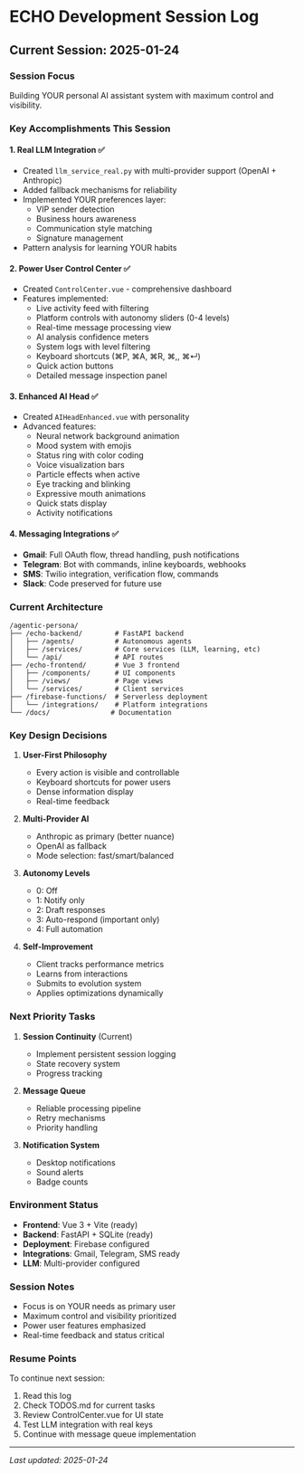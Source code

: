 # ECHO Development Session Log

## Current Session: 2025-01-24

### Session Focus
Building YOUR personal AI assistant system with maximum control and visibility.

### Key Accomplishments This Session

#### 1. **Real LLM Integration** ✅
- Created `llm_service_real.py` with multi-provider support (OpenAI + Anthropic)
- Added fallback mechanisms for reliability
- Implemented YOUR preferences layer:
  - VIP sender detection
  - Business hours awareness
  - Communication style matching
  - Signature management
- Pattern analysis for learning YOUR habits

#### 2. **Power User Control Center** ✅
- Created `ControlCenter.vue` - comprehensive dashboard
- Features implemented:
  - Live activity feed with filtering
  - Platform controls with autonomy sliders (0-4 levels)
  - Real-time message processing view
  - AI analysis confidence meters
  - System logs with level filtering
  - Keyboard shortcuts (⌘P, ⌘A, ⌘R, ⌘,, ⌘↵)
  - Quick action buttons
  - Detailed message inspection panel

#### 3. **Enhanced AI Head** ✅
- Created `AIHeadEnhanced.vue` with personality
- Advanced features:
  - Neural network background animation
  - Mood system with emojis
  - Status ring with color coding
  - Voice visualization bars
  - Particle effects when active
  - Eye tracking and blinking
  - Expressive mouth animations
  - Quick stats display
  - Activity notifications

#### 4. **Messaging Integrations** ✅
- **Gmail**: Full OAuth flow, thread handling, push notifications
- **Telegram**: Bot with commands, inline keyboards, webhooks
- **SMS**: Twilio integration, verification flow, commands
- **Slack**: Code preserved for future use

### Current Architecture

```
/agentic-persona/
├── /echo-backend/        # FastAPI backend
│   ├── /agents/          # Autonomous agents
│   ├── /services/        # Core services (LLM, learning, etc)
│   └── /api/             # API routes
├── /echo-frontend/       # Vue 3 frontend
│   ├── /components/      # UI components
│   ├── /views/           # Page views
│   └── /services/        # Client services
├── /firebase-functions/  # Serverless deployment
│   └── /integrations/    # Platform integrations
└── /docs/               # Documentation
```

### Key Design Decisions

1. **User-First Philosophy**
   - Every action is visible and controllable
   - Keyboard shortcuts for power users
   - Dense information display
   - Real-time feedback

2. **Multi-Provider AI**
   - Anthropic as primary (better nuance)
   - OpenAI as fallback
   - Mode selection: fast/smart/balanced

3. **Autonomy Levels**
   - 0: Off
   - 1: Notify only
   - 2: Draft responses
   - 3: Auto-respond (important only)
   - 4: Full automation

4. **Self-Improvement**
   - Client tracks performance metrics
   - Learns from interactions
   - Submits to evolution system
   - Applies optimizations dynamically

### Next Priority Tasks

1. **Session Continuity** (Current)
   - Implement persistent session logging
   - State recovery system
   - Progress tracking

2. **Message Queue**
   - Reliable processing pipeline
   - Retry mechanisms
   - Priority handling

3. **Notification System**
   - Desktop notifications
   - Sound alerts
   - Badge counts

### Environment Status

- **Frontend**: Vue 3 + Vite (ready)
- **Backend**: FastAPI + SQLite (ready)
- **Deployment**: Firebase configured
- **Integrations**: Gmail, Telegram, SMS ready
- **LLM**: Multi-provider configured

### Session Notes

- Focus is on YOUR needs as primary user
- Maximum control and visibility prioritized
- Power user features emphasized
- Real-time feedback and status critical

### Resume Points

To continue next session:
1. Read this log
2. Check TODOS.md for current tasks
3. Review ControlCenter.vue for UI state
4. Test LLM integration with real keys
5. Continue with message queue implementation

---

*Last updated: 2025-01-24*
